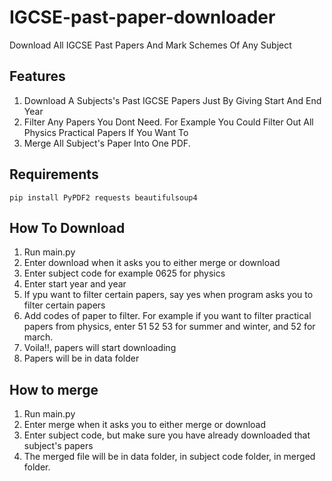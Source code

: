 # IGCSE-past-paper-downloader
Download All IGCSE Past Papers And Mark Schemes Of Any Subject

## Features
1. Download A Subjects's Past IGCSE Papers Just By Giving Start And End Year
2. Filter Any Papers You Dont Need. For Example You Could Filter Out All Physics Practical Papers If You Want To
3. Merge All Subject's Paper Into One PDF.

## Requirements
```
pip install PyPDF2 requests beautifulsoup4
```

## How To Download
1. Run main.py
2. Enter download when it asks you to either merge or download
3. Enter subject code for example 0625 for physics
4. Enter start year and year
5. If ypu want to filter certain papers, say yes when program asks you to filter certain papers
6. Add codes of paper to filter. For example if you want to filter practical papers from physics, enter 51 52 53 for summer and winter, and 52 for march.
7. Voila!!, papers will start downloading
8. Papers will be in data folder

## How to merge
1. Run main.py
2. Enter merge when it asks you to either merge or download
3. Enter subject code, but make sure you have already downloaded that subject's papers
4. The merged file will be in data folder, in subject code folder, in merged folder.